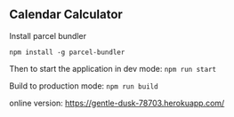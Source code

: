 ## Calendar Calculator

Install parcel bundler

`npm install -g parcel-bundler`

Then to start the application in dev mode:
`npm run start`

Build to production mode:
`npm run build`

online version: 
https://gentle-dusk-78703.herokuapp.com/